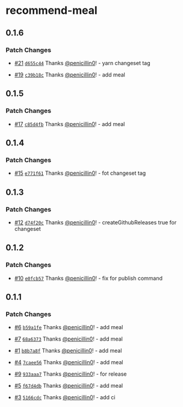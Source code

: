# recommend-meal

## 0.1.6

### Patch Changes

- [#21](https://github.com/penicillin0/npm-changeset-test/pull/21) [`d655c44`](https://github.com/penicillin0/npm-changeset-test/commit/d655c449f889967510a088acabdc9a4331b7bcdf) Thanks [@penicillin0](https://github.com/penicillin0)! - yarn changeset tag

- [#19](https://github.com/penicillin0/npm-changeset-test/pull/19) [`c39b18c`](https://github.com/penicillin0/npm-changeset-test/commit/c39b18c2163702e9820d6dece52bba85f881ca91) Thanks [@penicillin0](https://github.com/penicillin0)! - add meal

## 0.1.5

### Patch Changes

- [#17](https://github.com/penicillin0/npm-changeset-test/pull/17) [`c85d4fb`](https://github.com/penicillin0/npm-changeset-test/commit/c85d4fbf2c3a0f2e0e5df909f22694d99b668dcb) Thanks [@penicillin0](https://github.com/penicillin0)! - add meal

## 0.1.4

### Patch Changes

- [#15](https://github.com/penicillin0/npm-changeset-test/pull/15) [`e771f61`](https://github.com/penicillin0/npm-changeset-test/commit/e771f61f9a0488f68283e4ad73da8582b18f5cd3) Thanks [@penicillin0](https://github.com/penicillin0)! - fot changeset tag

## 0.1.3

### Patch Changes

- [#12](https://github.com/penicillin0/npm-changeset-test/pull/12) [`d74f20c`](https://github.com/penicillin0/npm-changeset-test/commit/d74f20c97b75ef54cf587b39e2a10d24dd6cf933) Thanks [@penicillin0](https://github.com/penicillin0)! - createGithubReleases true for changeset

## 0.1.2

### Patch Changes

- [#10](https://github.com/penicillin0/npm-changeset-test/pull/10) [`e0fcb57`](https://github.com/penicillin0/npm-changeset-test/commit/e0fcb57dd4216166816b520feedb935cb5b10c4b) Thanks [@penicillin0](https://github.com/penicillin0)! - fix for publish command

## 0.1.1

### Patch Changes

- [#6](https://github.com/penicillin0/npm-changeset-test/pull/6) [`b59a1fe`](https://github.com/penicillin0/npm-changeset-test/commit/b59a1fede63d012257b3442d82acc4426443a9a7) Thanks [@penicillin0](https://github.com/penicillin0)! - add meal

- [#7](https://github.com/penicillin0/npm-changeset-test/pull/7) [`68a6373`](https://github.com/penicillin0/npm-changeset-test/commit/68a637321edf6a46d245a42b17a5fb426e681680) Thanks [@penicillin0](https://github.com/penicillin0)! - add meal

- [#1](https://github.com/penicillin0/npm-changeset-test/pull/1) [`b8b7a8f`](https://github.com/penicillin0/npm-changeset-test/commit/b8b7a8f242d89bcbd07e5c329dba3e3d8bb4be05) Thanks [@penicillin0](https://github.com/penicillin0)! - add meal

- [#4](https://github.com/penicillin0/npm-changeset-test/pull/4) [`7caee56`](https://github.com/penicillin0/npm-changeset-test/commit/7caee565db5bda7ecf5b9f004b4b19afb131c70d) Thanks [@penicillin0](https://github.com/penicillin0)! - add meal

- [#9](https://github.com/penicillin0/npm-changeset-test/pull/9) [`933aaa7`](https://github.com/penicillin0/npm-changeset-test/commit/933aaa75fac81f6667f704d1d9090afad3deb1f9) Thanks [@penicillin0](https://github.com/penicillin0)! - for release

- [#5](https://github.com/penicillin0/npm-changeset-test/pull/5) [`f67d4db`](https://github.com/penicillin0/npm-changeset-test/commit/f67d4db5675bdf9523845ac2ac84f5b0db95c781) Thanks [@penicillin0](https://github.com/penicillin0)! - add meal

- [#3](https://github.com/penicillin0/npm-changeset-test/pull/3) [`5166cdc`](https://github.com/penicillin0/npm-changeset-test/commit/5166cdc690ae8af4a3373a924fb9b1183c174380) Thanks [@penicillin0](https://github.com/penicillin0)! - add ci
